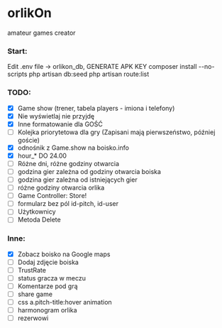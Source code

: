 # orlikOn
 amateur games creator

### Start:
Edit .env file  -> orlikon_db, GENERATE APK KEY
composer install --no-scripts
php artisan db:seed
php artisan route:list

### TODO:
- [x] Game show (trener, tabela players - imiona i telefony)
- [x] Nie wyświetlaj nie przyjdę
- [x] Inne formatowanie dla GOŚĆ
- [ ] Kolejka priorytetowa dla gry (Zapisani mają pierwszeństwo, później goście)
- [x] odnośnik z Game.show na boisko.info
- [x] hour_* DO 24.00
- [ ] Różne dni, różne godziny otwarcia
- [ ] godzina gier zależna od godziny otwarcia boiska
- [ ] godzina gier zależna od istniejących gier
- [ ] różne godziny otwarcia orlika
- [ ] Game Controller: Store!
- [ ] formularz bez pól id-pitch, id-user
- [ ] Użytkownicy
- [ ] Metoda Delete

### Inne:
- [x] Zobacz boisko na Google maps
- [ ] Dodaj zdjęcie boiska
- [ ] TrustRate
- [ ] status gracza w meczu
- [ ] Komentarze pod grą
- [ ] share game
- [ ] css a.pitch-title:hover animation
- [ ] harmonogram orlika
- [ ] rezerwowi